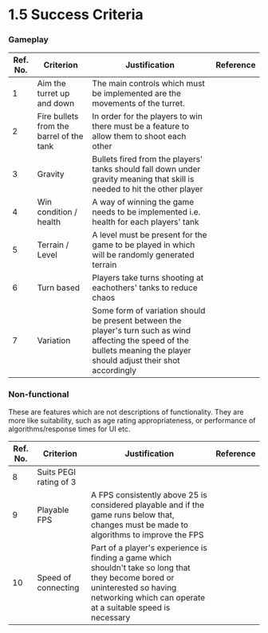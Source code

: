 # 1.5 Success Criteria

### Gameplay

| Ref. No. | Criterion                                | Justification                                                                                                                                                              | Reference |
| -------- | ---------------------------------------- | -------------------------------------------------------------------------------------------------------------------------------------------------------------------------- | --------- |
| 1        | Aim the turret up and down               | The main controls which must be implemented are the movements of the turret.                                                                                               |           |
| 2        | Fire bullets from the barrel of the tank | In order for the players to win there must be a feature to allow them to shoot each other                                                                                  |           |
| 3        | Gravity                                  | Bullets fired from the players' tanks should fall down under gravity meaning that skill is needed to hit the other player                                                  |           |
| 4        | Win condition / health                   | A way of winning the game needs to be implemented i.e. health for each players' tank                                                                                       |           |
| 5        | Terrain / Level                          | A level must be present for the game to be played in which will be randomly generated terrain                                                                              |           |
| 6        | Turn based                               | Players take turns shooting at eachothers' tanks to reduce chaos                                                                                                           |           |
| 7        | Variation                                | Some form of variation should be present between the player's turn such as wind affecting the speed of the bullets meaning the player should adjust their shot accordingly |           |

### Non-functional

These are features which are not descriptions of functionality. They are more like suitability, such as age rating appropriateness, or performance of algorithms/response times for UI etc.

| Ref. No. | Criterion              | Justification                                                                                                                                                                               | Reference |
| -------- | ---------------------- | ------------------------------------------------------------------------------------------------------------------------------------------------------------------------------------------- | --------- |
| 8        | Suits PEGI rating of 3 |                                                                                                                                                                                             |           |
| 9        | Playable FPS           | A FPS consistently above 25 is considered playable and if the game runs below that, changes must be made to algorithms to improve the FPS                                                   |           |
| 10       | Speed of connecting    | Part of a player's experience is finding a game which shouldn't take so long that they become bored or uninterested so having networking which can operate at a suitable speed is necessary |           |
